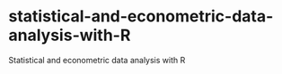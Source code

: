 # statistical-and-econometric-data-analysis-with-R
Statistical and econometric data analysis with R
